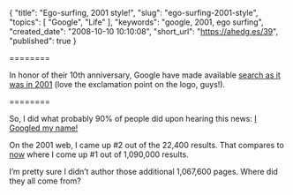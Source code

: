 {
  "title": "Ego-surfing, 2001 style!",
  "slug": "ego-surfing-2001-style",
  "topics": [
    "Google",
    "Life"
  ],
  "keywords": "google, 2001, ego surfing",
  "created_date": "2008-10-10 10:10:08",
  "short_url": "https://ahedg.es/39",
  "published": true
}

========

In honor of their 10th anniversary, Google have made available [search as it was in 2001](https://www.google.com/search2001.html) (love the exclamation point on the logo, guys!).

========

So, I did what probably 90% of people did upon hearing this news: [I Googled my name!](https://www.google.com/search2001/search?hl=en&q=andrew+hedges&btnG=Google+Search)

On the 2001 web, I came up #2 out of the 22,400 results. That compares to [now](https://www.google.com/search?client=safari&rls=en-au&q=andrew+hedges&ie=UTF-8&oe=UTF-8) where I come up #1 out of 1,090,000 results.

I’m pretty sure I didn’t author those additional 1,067,600 pages. Where did they all come from?
